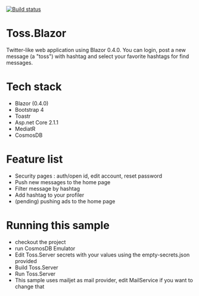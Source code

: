 [![Build status](https://ci.appveyor.com/api/projects/status/mek4xbti51pog09j?svg=true)](https://ci.appveyor.com/project/RemiBou/toss-blazor)

# Toss.Blazor
Twitter-like web application using Blazor 0.4.0. You can login, post a new message (a "toss") with hashtag and select your favorite hashtags for find messages.

# Tech stack
- Blazor (0.4.0)
- Bootstrap 4
- Toastr
- Asp.net Core 2.1.1
- MediatR
- CosmosDB

# Feature list
- Security pages : auth/open id, edit account, reset password
- Push new messages to the home page
- Filter message by hashtag
- Add hashtag to your profiler
- (pending) pushing ads to the home page

# Running this sample
- checkout the project
- run CosmosDB Emulator
- Edit Toss.Server secrets with your values using the empty-secrets.json provided
- Build Toss.Server
- Run Toss.Server
- This sample uses mailjet as mail provider, edit MailService if you want to change that
